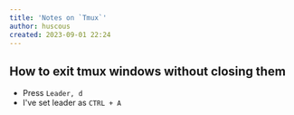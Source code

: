 ```yaml
---
title: 'Notes on `Tmux`'
author: huscous
created: 2023-09-01 22:24
---
```


## How to exit tmux windows without closing them

- Press `Leader, d`
- I've set leader as `CTRL + A`


